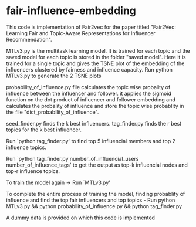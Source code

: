 # fair-influence-embedding
This code is implementation of Fair2vec for the paper titled "Fair2Vec: Learning Fair and Topic-Aware
 Representations for Influencer Recommendation".

MTLv3.py is the multitask learning model. It is trained for each topic and the saved model for each topic is stored in the folder "saved model". Here it is trained for a single topic and gives the TSNE plot of the embedding of the influencers clustered by fairness and influence capacity.
Run python MTLv3.py to generate the 2 TSNE plots

probability_of_influence.py file calculates the topic wise probality of influence between the influencer and follower.
it applies the sigmoid function on the dot product of influencer and follower embedding and calculates the probality of influence and store the topic wise probablity in the
file "dict_probability_of_influence".

seed_finder.py finds the k best influencers.
tag_finder.py finds the r best topics for the k best influencer.

Run `python tag_finder.py' to find top 5 influencial members and top 2 influence topics.

Run `python tag_finder.py number_of_influencial_users number_of_influence_tags' to get the output as top-k influencial nodes and top-r influence topics.

To train the model again -> Run `MTLv3.py'

To complete the entire process of training the model, finding probablity of influence and find the top fair influencers and top topics - Run python MTLv3.py && python probability_of_influence.py && python tag_finder.py

A dummy data is provided on which this code is implemented



